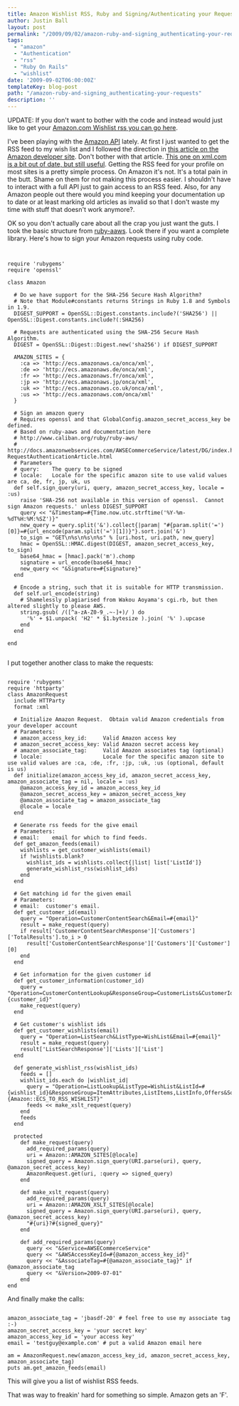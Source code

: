 ```yaml
---
title: Amazon Wishlist RSS, Ruby and Signing/Authenticating your Requests
author: Justin Ball
layout: post
permalink: "/2009/09/02/amazon-ruby-and-signing_authenticating-your-requests/"
tags:
  - "amazon"
  - "Authentication"
  - "rss"
  - "Ruby On Rails"
  - "wishlist"
date: '2009-09-02T06:00:00Z'
templateKey: blog-post
path: "/amazon-ruby-and-signing_authenticating-your-requests"
description: ''
---
```


UPDATE: If you don't want to bother with the code and instead would just like to get your <a href="http://www.my-amazon-feeds.com/">Amazon.com Wishlist rss you can go here</a>.

I've been playing with the <a href="http://docs.amazonwebservices.com/AWSECommerceService/latest/DG/index.html?AnatomyOfaRESTRequest.html">Amazon API</a> lately.  At first I just wanted to get the RSS feed to my wish list and I followed the direction in <a href="http://developer.amazonwebservices.com/connect/entry.jspa?externalID=379">this article on the Amazon developer site</a>.  Don't bother with that article.  <a href="http://www.xml.com/pub/a/2006/08/30/generating-rss-with-xslt-and-amazon-ecs.html">This one on xml.com is a bit out of date, but still useful</a>.  Getting the RSS feed for your profile on most sites is a pretty simple process.  On Amazon it's not.  It's a total pain in the butt.  Shame on them for not making this process easier.  I shouldn't have to interact with a full API just to gain access to an RSS feed.  Also, for any Amazon people out there would you mind keeping your documentation up to date or at least marking old articles as invalid so that I don't waste my time with stuff that doesn't work anymore?</rant>.

OK so you don't actually care about all the crap you just want the guts.  I took the basic structure from <a href="http://www.caliban.org/ruby/ruby-aws/">ruby-aaws</a>.  Look there if you want a complete library.  Here's how to sign your Amazon requests using ruby code.

<pre><code class="ruby">

require 'rubygems'
require 'openssl'

class Amazon

  # Do we have support for the SHA-256 Secure Hash Algorithm?
  # Note that Module#constants returns Strings in Ruby 1.8 and Symbols in 1.9.
  DIGEST_SUPPORT = OpenSSL::Digest.constants.include?('SHA256') || OpenSSL::Digest.constants.include?(:SHA256)

  # Requests are authenticated using the SHA-256 Secure Hash Algorithm.
  DIGEST = OpenSSL::Digest::Digest.new('sha256') if DIGEST_SUPPORT

  AMAZON_SITES = {
    :ca => 'http://ecs.amazonaws.ca/onca/xml',
    :de => 'http://ecs.amazonaws.de/onca/xml',
    :fr => 'http://ecs.amazonaws.fr/onca/xml',
    :jp => 'http://ecs.amazonaws.jp/onca/xml',
    :uk => 'http://ecs.amazonaws.co.uk/onca/xml',
    :us => 'http://ecs.amazonaws.com/onca/xml'
  }

  # Sign an amazon query
  # Requires openssl and that GlobalConfig.amazon_secret_access_key be defined.
  # Based on ruby-aaws and documentation here
  # http://www.caliban.org/ruby/ruby-aws/
  # http://docs.amazonwebservices.com/AWSECommerceService/latest/DG/index.html?RequestAuthenticationArticle.html
  # Parameters
  # query:    The query to be signed
  # locale:   Locale for the specific amazon site to use valid values are ca, de, fr, jp, uk, us
  def self.sign_query(uri, query, amazon_secret_access_key, locale = :us)
    raise 'SHA-256 not available in this version of openssl.  Cannot sign Amazon requests.' unless DIGEST_SUPPORT
    query << "&Timestamp=#{Time.now.utc.strftime('%Y-%m-%dT%H:%M:%SZ')}"
    new_query = query.split('&').collect{|param| "#{param.split('=')[0]}=#{url_encode(param.split('=')[1])}"}.sort.join('&')
    to_sign = "GET\n%s\n%s\n%s" % [uri.host, uri.path, new_query]
    hmac = OpenSSL::HMAC.digest(DIGEST, amazon_secret_access_key, to_sign)
    base64_hmac = [hmac].pack('m').chomp
    signature = url_encode(base64_hmac)
    new_query << "&Signature=#{signature}"
  end

  # Encode a string, such that it is suitable for HTTP transmission.
  def self.url_encode(string)
    # Shamelessly plagiarised from Wakou Aoyama's cgi.rb, but then altered slightly to please AWS.
    string.gsub( /([^a-zA-Z0-9_.~-]+)/ ) do
      '%' + $1.unpack( 'H2' * $1.bytesize ).join( '%' ).upcase
    end
  end

end

</pre></code>

I put together another class to make the requests:
<pre><code class="ruby">
require 'rubygems'
require 'httparty'
class AmazonRequest
  include HTTParty
  format :xml

  # Initialize Amazon Request.  Obtain valid Amazon credentials from your developer account
  # Parameters:
  # amazon_access_key_id:     Valid Amazon access key
  # amazon_secret_access_key: Valid Amazon secret access key
  # amazon_associate_tag:     Valid Amazon associates tag (optional)
  # locale:                   Locale for the specific amazon site to use valid values are :ca, :de, :fr, :jp, :uk, :us (optional, default is us)
  def initialize(amazon_access_key_id, amazon_secret_access_key, amazon_associate_tag = nil, locale = :us)
    @amazon_access_key_id = amazon_access_key_id
    @amazon_secret_access_key = amazon_secret_access_key
    @amazon_associate_tag = amazon_associate_tag
    @locale = locale
  end

  # Generate rss feeds for the give email
  # Parameters:
  # email:    email for which to find feeds.
  def get_amazon_feeds(email)
    wishlists = get_customer_wishlists(email)
    if !wishlists.blank?
      wishlist_ids = wishlists.collect{|list| list['ListId']}
      generate_wishlist_rss(wishlist_ids)
    end
  end

  # Get matching id for the given email
  # Parameters:
  # email:  customer's email.
  def get_customer_id(email)
    query = "Operation=CustomerContentSearch&Email=#{email}"
    result = make_request(query)
    if result['CustomerContentSearchResponse']['Customers']['TotalResults'].to_i > 0
      result['CustomerContentSearchResponse']['Customers']['Customer'][0]
    end
  end

  # Get information for the given customer id
  def get_customer_information(customer_id)
    query = "Operation=CustomerContentLookup&ResponseGroup=CustomerLists&CustomerId=#{customer_id}"
    make_request(query)
  end

  # Get customer's wishlist ids
  def get_customer_wishlists(email)
    query = "Operation=ListSearch&ListType=WishList&Email=#{email}"
    result = make_request(query)
    result['ListSearchResponse']['Lists']['List']
  end

  def generate_wishlist_rss(wishlist_ids)
    feeds = []
    wishlist_ids.each do |wishlist_id|
      query = "Operation=ListLookup&ListType=WishList&ListId=#{wishlist_id}&ResponseGroup=ItemAttributes,ListItems,ListInfo,Offers&Sort=DateAdded&Style=#{Amazon::ECS_TO_RSS_WISHLIST}"
      feeds << make_xslt_request(query)
    end
    feeds
  end

  protected
    def make_request(query)
      add_required_params(query)
      uri = Amazon::AMAZON_SITES[@locale]
      signed_query = Amazon.sign_query(URI.parse(uri), query, @amazon_secret_access_key)
      AmazonRequest.get(uri, :query => signed_query)
    end

    def make_xslt_request(query)
      add_required_params(query)
      uri = Amazon::AMAZON_XSLT_SITES[@locale]
      signed_query = Amazon.sign_query(URI.parse(uri), query, @amazon_secret_access_key)
      "#{uri}?#{signed_query}"
    end

    def add_required_params(query)
      query << "&Service=AWSECommerceService"
      query << "&AWSAccessKeyId=#{@amazon_access_key_id}"
      query << "&AssociateTag=#{@amazon_associate_tag}" if @amazon_associate_tag
      query << "&Version=2009-07-01"
    end
end
</pre></code>

And finally make the calls:

<pre><code class="ruby">
amazon_associate_tag = 'jbasdf-20' # feel free to use my associate tag :-)
amazon_secret_access_key = 'your secret key'
amazon_access_key_id = 'your access key'
email = 'testguy@example.com' # put a valid Amazon email here

am = AmazonRequest.new(amazon_access_key_id, amazon_secret_access_key, amazon_associate_tag)
puts am.get_amazon_feeds(email)
</pre></code>

This will give you a list of wishlist RSS feeds.

That was way to freakin' hard for something so simple.  Amazon gets an 'F'.

